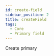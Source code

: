 ```yaml
---
id: create-field
sidebar_position: 2
title: createField
tags:
  - Core
  - Primary field
---
```


Create primary
